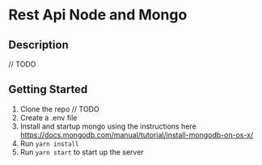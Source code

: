 # Rest Api Node and Mongo

## Description
// TODO

## Getting Started

1. Clone the repo
// TODO
2. Create a .env file
3. Install and startup mongo using the instructions here https://docs.mongodb.com/manual/tutorial/install-mongodb-on-os-x/
4. Run `yarn install`
5. Run `yarn start` to start up the server
